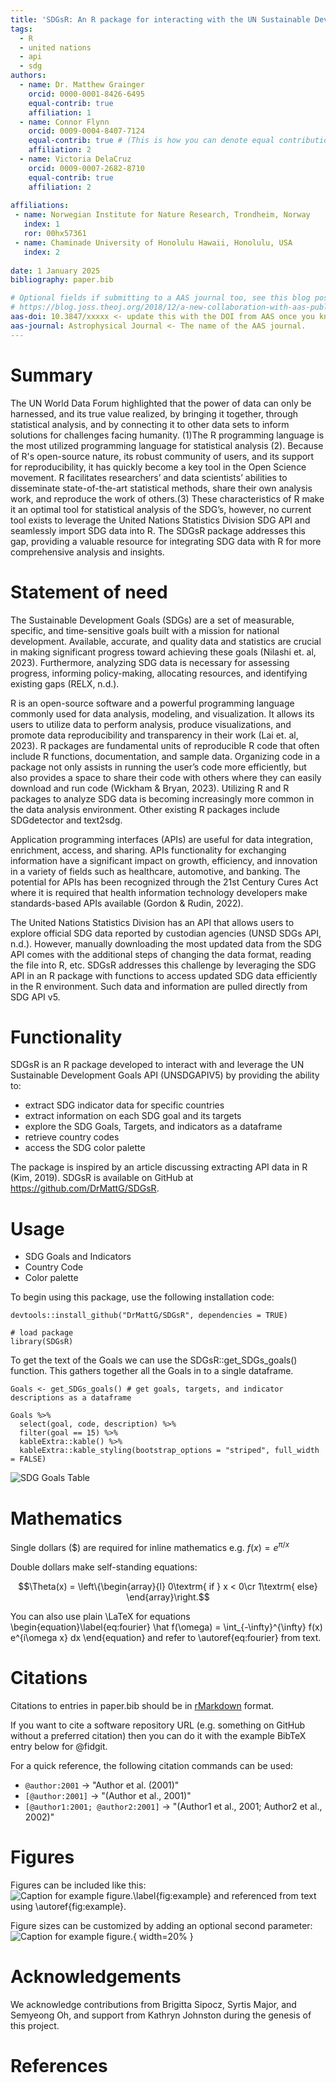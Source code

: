 ```yaml
---
title: 'SDGsR: An R package for interacting with the UN Sustainable Development Goals'
tags:
  - R
  - united nations
  - api
  - sdg
authors:
  - name: Dr. Matthew Grainger
    orcid: 0000-0001-8426-6495
    equal-contrib: true
    affiliation: 1
  - name: Connor Flynn
    orcid: 0009-0004-8407-7124
    equal-contrib: true # (This is how you can denote equal contributions between multiple authors)
    affiliation: 2
  - name: Victoria DelaCruz
    orcid: 0009-0007-2682-8710
    equal-contrib: true
    affiliation: 2
    
affiliations:
 - name: Norwegian Institute for Nature Research, Trondheim, Norway
   index: 1
   ror: 00hx57361
 - name: Chaminade University of Honolulu Hawaii, Honolulu, USA
   index: 2
   
date: 1 January 2025
bibliography: paper.bib

# Optional fields if submitting to a AAS journal too, see this blog post:
# https://blog.joss.theoj.org/2018/12/a-new-collaboration-with-aas-publishing
aas-doi: 10.3847/xxxxx <- update this with the DOI from AAS once you know it.
aas-journal: Astrophysical Journal <- The name of the AAS journal.
---
```


# Summary

The UN World Data Forum highlighted that the power of data can only be harnessed, and its true value realized, by bringing it together, through statistical analysis, and by connecting it to other data sets to inform solutions for challenges facing humanity. (1)The R  programming language is  the most utilized programming language for statistical analysis (2). Because of R's open-source nature, its robust community of users, and its support for reproducibility, it has quickly become a key tool in the Open Science movement. R facilitates researchers’ and data scientists’ abilities to disseminate state-of-the-art statistical methods, share their own analysis work, and reproduce the work of others.(3) These characteristics of R make it an optimal tool for statistical analysis of the SDG’s, however, no current tool exists to leverage the United Nations Statistics Division SDG API and seamlessly import SDG data into R. The SDGsR package addresses this gap, providing a valuable resource for integrating SDG data with R for more comprehensive analysis and insights.

# Statement of need

The Sustainable Development Goals (SDGs) are a set of measurable, specific, and time-sensitive goals built with a mission for national development. Available, accurate, and quality data and statistics are crucial in making significant progress toward achieving these goals (Nilashi et. al, 2023).  Furthermore, analyzing SDG data is necessary for assessing progress, informing policy-making, allocating resources, and identifying existing gaps (RELX, n.d.). 

R is an open-source software and a powerful programming language commonly used for data analysis, modeling, and visualization. It allows its users to utilize data to perform analysis, produce visualizations, and promote data reproducibility and transparency in their work (Lai et. al, 2023). R packages are fundamental units of reproducible R code that often include R functions, documentation, and sample data. Organizing code in a package not only assists in running the user’s code more efficiently, but also provides a space to share their code with others where they can easily download and run code (Wickham & Bryan, 2023). Utilizing R and R packages to analyze SDG data is becoming increasingly more common in the data analysis environment. Other existing R packages include SDGdetector and text2sdg. 

Application programming interfaces (APIs) are useful for data integration, enrichment, access, and sharing. APIs functionality for exchanging information have a significant impact on growth, efficiency, and innovation in a variety of fields such as healthcare, automotive, and banking. The potential for APIs has been recognized through the 21st Century Cures Act where it is required that health information technology developers make standards-based APIs available (Gordon & Rudin, 2022). 

The United Nations Statistics Division has an API that allows users to explore official SDG data reported by custodian agencies (UNSD SDGs API, n.d.). However, manually downloading the most updated data from the SDG API comes with the additional steps of changing the data format, reading the file into R, etc. SDGsR addresses this challenge by leveraging the SDG API in an R package with functions to access updated SDG data efficiently in the R environment. Such data and information are pulled directly from SDG API v5. 


# Functionality 

SDGsR is an R package developed to interact with and leverage the UN Sustainable Development Goals API (UNSDGAPIV5) by providing the ability to:
- extract SDG indicator data for specific countries
- extract information on each SDG goal and its targets
- explore the SDG Goals, Targets, and indicators as a dataframe
- retrieve country codes
- access the SDG color palette

The package is inspired by an article discussing extracting API data in R (Kim, 2019). SDGsR is available on GitHub at https://github.com/DrMattG/SDGsR. 

# Usage
- SDG Goals and Indicators
- Country Code
- Color palette 

To begin using this package, use the following installation code:

```
devtools::install_github("DrMattG/SDGsR", dependencies = TRUE)
```

```
# load package
library(SDGsR)
```

To get the text of the Goals we can use the SDGsR::get_SDGs_goals() function. This gathers together all the Goals in to a single dataframe.

```
Goals <- get_SDGs_goals() # get goals, targets, and indicator descriptions as a dataframe

Goals %>%
  select(goal, code, description) %>%
  filter(goal == 15) %>%
  kableExtra::kable() %>%
  kableExtra::kable_styling(bootstrap_options = "striped", full_width = FALSE)
```
![SDG Goals Table](docs/images/goal15_table.png)


# Mathematics

Single dollars ($) are required for inline mathematics e.g. $f(x) = e^{\pi/x}$

Double dollars make self-standing equations:

$$\Theta(x) = \left\{\begin{array}{l}
0\textrm{ if } x < 0\cr
1\textrm{ else}
\end{array}\right.$$

You can also use plain \LaTeX for equations
\begin{equation}\label{eq:fourier}
\hat f(\omega) = \int_{-\infty}^{\infty} f(x) e^{i\omega x} dx
\end{equation}
and refer to \autoref{eq:fourier} from text.

# Citations

Citations to entries in paper.bib should be in
[rMarkdown](http://rmarkdown.rstudio.com/authoring_bibliographies_and_citations.html)
format.

If you want to cite a software repository URL (e.g. something on GitHub without a preferred
citation) then you can do it with the example BibTeX entry below for @fidgit.

For a quick reference, the following citation commands can be used:
- `@author:2001`  ->  "Author et al. (2001)"
- `[@author:2001]` -> "(Author et al., 2001)"
- `[@author1:2001; @author2:2001]` -> "(Author1 et al., 2001; Author2 et al., 2002)"

# Figures

Figures can be included like this:
![Caption for example figure.\label{fig:example}](figure.png)
and referenced from text using \autoref{fig:example}.

Figure sizes can be customized by adding an optional second parameter:
![Caption for example figure.](figure.png){ width=20% }

# Acknowledgements

We acknowledge contributions from Brigitta Sipocz, Syrtis Major, and Semyeong
Oh, and support from Kathryn Johnston during the genesis of this project.

# References
